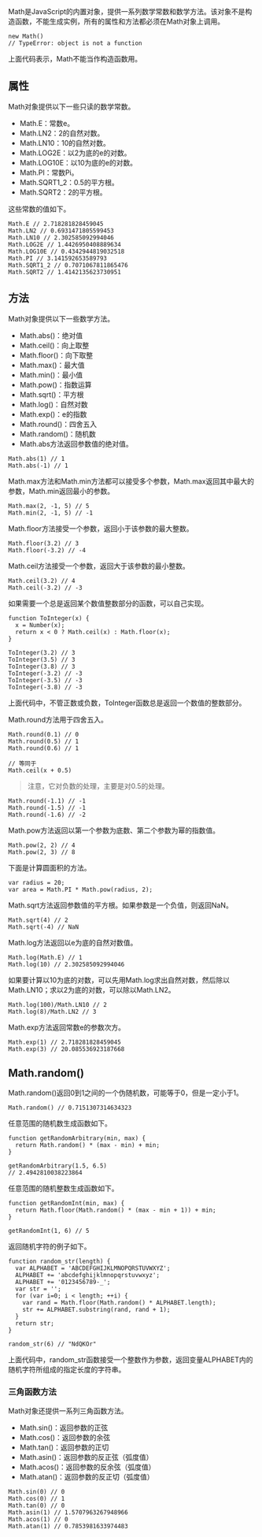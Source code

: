 Math是JavaScript的内置对象，提供一系列数学常数和数学方法。该对象不是构造函数，不能生成实例，所有的属性和方法都必须在Math对象上调用。
```
new Math()
// TypeError: object is not a function
```
上面代码表示，Math不能当作构造函数用。

## 属性
Math对象提供以下一些只读的数学常数。

- Math.E：常数e。
- Math.LN2：2的自然对数。
- Math.LN10：10的自然对数。
- Math.LOG2E：以2为底的e的对数。
- Math.LOG10E：以10为底的e的对数。
- Math.PI：常数Pi。
- Math.SQRT1_2：0.5的平方根。
- Math.SQRT2：2的平方根。

这些常数的值如下。

```
Math.E // 2.718281828459045
Math.LN2 // 0.6931471805599453
Math.LN10 // 2.302585092994046
Math.LOG2E // 1.4426950408889634
Math.LOG10E // 0.4342944819032518
Math.PI // 3.141592653589793
Math.SQRT1_2 // 0.7071067811865476
Math.SQRT2 // 1.4142135623730951
```

## 方法
Math对象提供以下一些数学方法。

- Math.abs()：绝对值
- Math.ceil()：向上取整
- Math.floor()：向下取整
- Math.max()：最大值
- Math.min()：最小值
- Math.pow()：指数运算
- Math.sqrt()：平方根
- Math.log()：自然对数
- Math.exp()：e的指数
- Math.round()：四舍五入
- Math.random()：随机数
- Math.abs方法返回参数值的绝对值。

```
Math.abs(1) // 1
Math.abs(-1) // 1
```
Math.max方法和Math.min方法都可以接受多个参数，Math.max返回其中最大的参数，Math.min返回最小的参数。

```
Math.max(2, -1, 5) // 5
Math.min(2, -1, 5) // -1
```
Math.floor方法接受一个参数，返回小于该参数的最大整数。

```
Math.floor(3.2) // 3
Math.floor(-3.2) // -4
```
Math.ceil方法接受一个参数，返回大于该参数的最小整数。

```
Math.ceil(3.2) // 4
Math.ceil(-3.2) // -3
```
如果需要一个总是返回某个数值整数部分的函数，可以自己实现。

```
function ToInteger(x) {
  x = Number(x);
  return x < 0 ? Math.ceil(x) : Math.floor(x);
}

ToInteger(3.2) // 3
ToInteger(3.5) // 3
ToInteger(3.8) // 3
ToInteger(-3.2) // -3
ToInteger(-3.5) // -3
ToInteger(-3.8) // -3
```
上面代码中，不管正数或负数，ToInteger函数总是返回一个数值的整数部分。

Math.round方法用于四舍五入。

```
Math.round(0.1) // 0
Math.round(0.5) // 1
Math.round(0.6) // 1

// 等同于
Math.ceil(x + 0.5)
```

> 注意，它对负数的处理，主要是对0.5的处理。

```
Math.round(-1.1) // -1
Math.round(-1.5) // -1
Math.round(-1.6) // -2
```
Math.pow方法返回以第一个参数为底数、第二个参数为幂的指数值。

```
Math.pow(2, 2) // 4
Math.pow(2, 3) // 8
```
下面是计算圆面积的方法。

```
var radius = 20;
var area = Math.PI * Math.pow(radius, 2);
```
Math.sqrt方法返回参数值的平方根。如果参数是一个负值，则返回NaN。

```
Math.sqrt(4) // 2
Math.sqrt(-4) // NaN
```
Math.log方法返回以e为底的自然对数值。

```
Math.log(Math.E) // 1
Math.log(10) // 2.302585092994046
```
如果要计算以10为底的对数，可以先用Math.log求出自然对数，然后除以Math.LN10；求以2为底的对数，可以除以Math.LN2。

```
Math.log(100)/Math.LN10 // 2
Math.log(8)/Math.LN2 // 3
```
Math.exp方法返回常数e的参数次方。

```
Math.exp(1) // 2.718281828459045
Math.exp(3) // 20.085536923187668
```

## Math.random()
Math.random()返回0到1之间的一个伪随机数，可能等于0，但是一定小于1。

```
Math.random() // 0.7151307314634323
```
任意范围的随机数生成函数如下。

```
function getRandomArbitrary(min, max) {
  return Math.random() * (max - min) + min;
}

getRandomArbitrary(1.5, 6.5)
// 2.4942810038223864
```
任意范围的随机整数生成函数如下。

```
function getRandomInt(min, max) {
  return Math.floor(Math.random() * (max - min + 1)) + min;
}

getRandomInt(1, 6) // 5
```
返回随机字符的例子如下。

```
function random_str(length) {
  var ALPHABET = 'ABCDEFGHIJKLMNOPQRSTUVWXYZ';
  ALPHABET += 'abcdefghijklmnopqrstuvwxyz';
  ALPHABET += '0123456789-_';
  var str = '';
  for (var i=0; i < length; ++i) {
    var rand = Math.floor(Math.random() * ALPHABET.length);
    str += ALPHABET.substring(rand, rand + 1);
  }
  return str;
}

random_str(6) // "NdQKOr"
```
上面代码中，random_str函数接受一个整数作为参数，返回变量ALPHABET内的随机字符所组成的指定长度的字符串。

### 三角函数方法
Math对象还提供一系列三角函数方法。

- Math.sin()：返回参数的正弦
- Math.cos()：返回参数的余弦
- Math.tan()：返回参数的正切
- Math.asin()：返回参数的反正弦（弧度值）
- Math.acos()：返回参数的反余弦（弧度值）
- Math.atan()：返回参数的反正切（弧度值）
```
Math.sin(0) // 0
Math.cos(0) // 1
Math.tan(0) // 0
Math.asin(1) // 1.5707963267948966
Math.acos(1) // 0
Math.atan(1) // 0.7853981633974483
```
